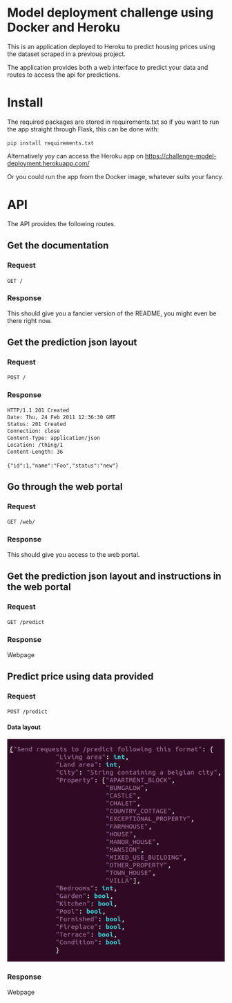 # Model deployment challenge using Docker and Heroku

This is an application deployed to Heroku to predict housing prices using the dataset scraped in a previous project.

The application provides both a web interface to predict your data and routes to access the api for predictions.

# Install

The required packages are stored in requirements.txt so if you want to run the app straight through Flask, this can be done with:
    
`pip install requirements.txt`
   
Alternatively yoy can access the Heroku app on https://challenge-model-deployment.herokuapp.com/
    
Or you could run the app from the Docker image, whatever suits your fancy.

# API

The API provides the following routes.

## Get the documentation

### Request

`GET /`

### Response

This should give you a fancier version of the README, you might even be there right now.

## Get the prediction json layout

### Request

`POST /`

### Response

    HTTP/1.1 201 Created
    Date: Thu, 24 Feb 2011 12:36:30 GMT
    Status: 201 Created
    Connection: close
    Content-Type: application/json
    Location: /thing/1
    Content-Length: 36

    {"id":1,"name":"Foo","status":"new"}

## Go through the web portal

### Request

`GET /web/`

### Response

This should give you access to the web portal.

## Get the prediction json layout and instructions in the web portal

### Request

`GET /predict`

### Response

Webpage

## Predict price using data provided

### Request

`POST /predict`

#### Data layout

![Just look it up](/static/request_layout.png?raw=true)

### Response

Webpage
